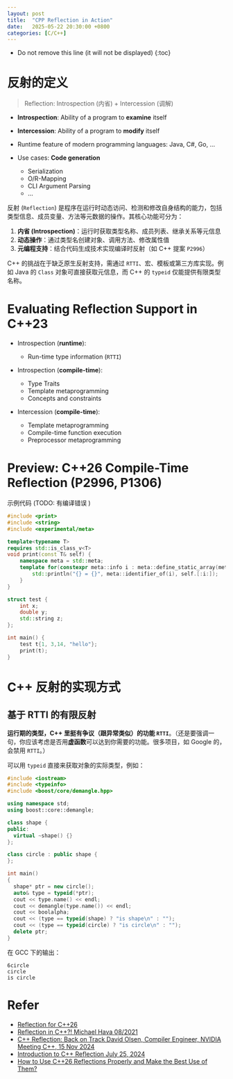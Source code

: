 ```yaml
---
layout: post
title:  "CPP Reflection in Action"
date:   2025-05-22 20:30:00 +0800
categories: [C/C++]
---
```


* Do not remove this line (it will not be displayed)
{:toc}

# 反射的定义

> Reflection: Introspection (内省) + Intercession (调解)

* **Introspection**: Ability of a program to **examine** itself
* **Intercession**: Ability of a program to **modify** itself

* Runtime feature of modern programming languages: Java, C#, Go, …


* Use cases: **Code generation**
  + Serialization
  + O/R-Mapping
  + CLI Argument Parsing
  + …


反射 (`Reflection`) 是程序在运行时动态访问、检测和修改自身结构的能力，包括类型信息、成员变量、方法等元数据的操作。其核心功能可分为：

1. **内省 (Introspection)**：运行时获取类型名称、成员列表、继承关系等元信息
2. **动态操作**：通过类型名创建对象、调用方法、修改属性值
3. **元编程支持**：结合代码生成技术实现编译时反射（如 C++ 提案 `P2996`）

C++ 的挑战在于缺乏原生反射支持，需通过 `RTTI`、宏、模板或第三方库实现。例如 Java 的 `Class` 对象可直接获取元信息，而 C++ 的 `typeid` 仅能提供有限类型名称。


# Evaluating Reflection Support in C++23

* Introspection (**runtime**):
  + Run-time type information (`RTTI`)

* Introspection (**compile-time**):
  + Type Traits
  + Template metaprogramming
  + Concepts and constraints

* Intercession (**compile-time**):
  + Template metaprogramming
  + Compile-time function execution
  + Preprocessor metaprogramming

# Preview: C++26 Compile-Time Reflection (P2996, P1306)

示例代码 (TODO: 有编译错误 )

``` cpp
#include <print>
#include <string>
#include <experimental/meta>

template<typename T>
requires std::is_class_v<T>
void print(const T& self) {
    namespace meta = std::meta;
    template for(constexpr meta::info i : meta::define_static_array(meta::nonstatic_data_members_of(^^T))) {
        std::println("{} = {}", meta::identifier_of(i), self.[:i:]);
    }
}

struct test {
    int x;
    double y;
    std::string z;
};

int main() {
    test t{1, 3,14, "hello"};
    print(t);
}
```




# C++ 反射的实现方式

## 基于 RTTI 的有限反射

**运行期的类型，C++ 里挺有争议（跟异常类似）的功能 `RTTI`**。（还是要强调一句，你应该考虑是否用**虚函数**可以达到你需要的功能。很多项目，如 Google 的，会禁用 `RTTI`。）

可以用 `typeid` 直接来获取对象的实际类型，例如：


``` cpp
#include <iostream>
#include <typeinfo>
#include <boost/core/demangle.hpp>

using namespace std;
using boost::core::demangle;

class shape {
public:
  virtual ~shape() {}
};

class circle : public shape {
};

int main()
{
  shape* ptr = new circle();
  auto& type = typeid(*ptr);
  cout << type.name() << endl;
  cout << demangle(type.name()) << endl;
  cout << boolalpha;
  cout << (type == typeid(shape) ? "is shape\n" : "");
  cout << (type == typeid(circle) ? "is circle\n" : "");
  delete ptr;
}
```

在 GCC 下的输出：

```
6circle
circle
is circle
```


# Refer

* [Reflection for C++26](https://isocpp.org/files/papers/P2996R4.html)
* [Reflection in C++?! Michael Hava 08/2021](https://eventos.uc3m.es/file_manager/getfile/195780)
* [C++ Reflection: Back on Track David Olsen, Compiler Engineer, NVIDIA Meeting C++, 15 Nov 2024](https://meetingcpp.com/mcpp/slides/2024/CppReflection-Olsen905433.pdf)
* [Introduction to C++ Reflection July 25, 2024](https://indico.cern.ch/event/1440627/contributions/6062471/attachments/2903678/5093676/Introduction_to_C___Reflection__PPP_25_07_2024_.pdf)
* [How to Use C++26 Reflections Properly and Make the Best Use of Them?](https://stackoverflow.com/questions/78767830/how-to-use-c26-reflections-properly-and-make-the-best-use-of-them)








